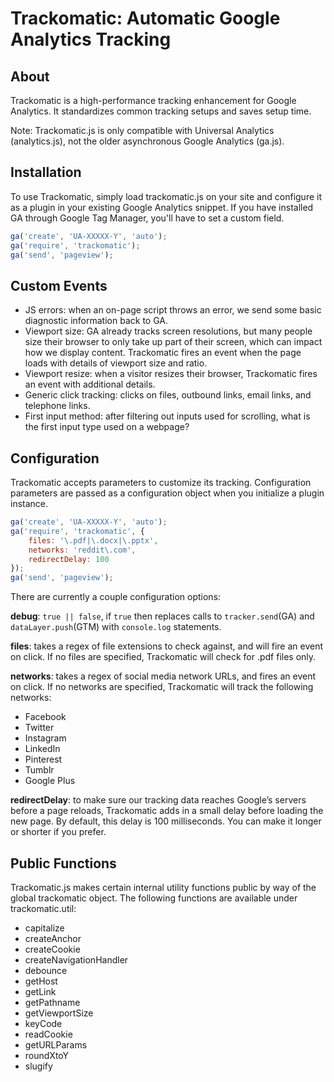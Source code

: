# Trackomatic: Automatic Google Analytics Tracking

## About

Trackomatic is a high-performance tracking enhancement for Google Analytics. It standardizes common tracking setups and saves setup time. 

Note: Trackomatic.js is only compatible with Universal Analytics (analytics.js), not the older asynchronous Google Analytics (ga.js).

## Installation

To use Trackomatic, simply load trackomatic.js on your site and configure it as a plugin in your existing Google Analytics snippet. If you have installed GA through Google Tag Manager, you'll have to set a custom field.

```javascript
ga('create', 'UA-XXXXX-Y', 'auto');
ga('require', 'trackomatic');
ga('send', 'pageview');
````

## Custom Events
- JS errors: when an on-page script throws an error, we send some basic diagnostic information back to GA.
- Viewport size: GA already tracks screen resolutions, but many people size their browser to only take up part of their screen, which can impact how we display content. Trackomatic fires an event when the page loads with details of viewport size and ratio.
- Viewport resize: when a visitor resizes their browser, Trackomatic fires an event with additional details.
- Generic click tracking: clicks on files, outbound links, email links, and telephone links.
- First input method: after filtering out inputs used for scrolling, what is the first input type used on a webpage?

## Configuration

Trackomatic accepts parameters to customize its tracking. Configuration parameters are passed as a configuration object when you initialize a plugin instance.

```javascript
ga('create', 'UA-XXXXX-Y', 'auto');
ga('require', 'trackomatic', {
    files: '\.pdf|\.docx|\.pptx', 
    networks: 'reddit\.com', 
    redirectDelay: 100
});
ga('send', 'pageview');
````

There are currently a couple configuration options:

**debug**: `true || false`, if `true` then replaces calls to `tracker.send`(GA) and `dataLayer.push`(GTM) with `console.log` statements.

**files**: takes a regex of file extensions to check against, and will fire an event on click. If no files are specified, Trackomatic will check for .pdf files only.

**networks**: takes a regex of social media network URLs, and fires an event on click. If no networks are specified, Trackomatic will track the following networks:

- Facebook
- Twitter
- Instagram
- LinkedIn
- Pinterest
- Tumblr
- Google Plus

**redirectDelay**: to make sure our tracking data reaches Google’s servers before a page reloads, Trackomatic adds in a small delay before loading the new page. By default, this delay is 100 milliseconds. You can make it longer or shorter if you prefer.

## Public Functions
Trackomatic.js makes certain internal utility functions public by way of the global trackomatic object. The following functions are available under trackomatic.util:

- capitalize
- createAnchor
- createCookie
- createNavigationHandler
- debounce
- getHost
- getLink
- getPathname
- getViewportSize
- keyCode
- readCookie
- getURLParams
- roundXtoY
- slugify
